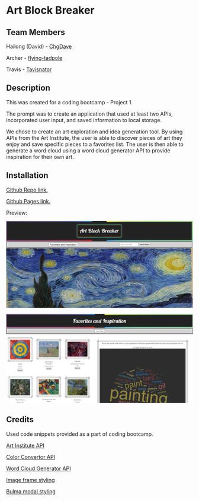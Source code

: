 # Art Block Breaker

## Team Members

Hailong (David) - [ChgDave](https://github.com/ChgDave)

Archer - [flying-tadpole](https://github.com/flying-tadpole)

Travis - [Tavisnator](https://github.com/Tavisnator)

## Description

This was created for a coding bootcamp - Project 1.

The prompt was to create an application that used at least two APIs, incorporated user input, and saved information to local storage.

We chose to create an art exploration and idea generation tool. By using APIs from the Art Institute, the user is able to discover pieces of art they enjoy and save specific pieces to a favorites list. The user is then able to generate a word cloud using a word cloud generator API to provide inspiration for their own art.

## Installation

[Github Repo link.](https://github.com/Coding-Bootcamp-Project-1/ArtBlockBreaker)

[Github Pages link.](https://coding-bootcamp-project-1.github.io/ArtBlockBreaker/)

Preview:

![Home Page](./assets/landing-page-preview.png)

![Favorites Page](./assets/fav-page-preview.png)

## Credits

Used code snippets provided as a part of coding bootcamp.

[Art Institute API](https://api.artic.edu/docs/#introduction)

[Color Convertor API](https://www.thecolorapi.com/)

[Word Cloud Generator API](https://quickchart.io/documentation/word-cloud-api/#getting-started)

[Image frame styling](https://freefrontend.com/css-frames/)

[Bulma modal styling](https://bulma.io/documentation/components/modal/)